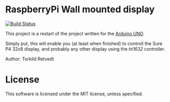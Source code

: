 RaspberryPi Wall mounted display
================================

[![Build Status](https://travis-ci.org/torkildr/raspberry-display.svg?branch=master)](https://travis-ci.org/torkildr/raspberry-display)

This project is a restart of the project written for the [Arduino UNO](https://github.com/torkildr/display)

Simply put, this will enable you (at least when finished) to controll the Sure P4 32x8 display,
and probably any other display using the *ht1632* controller.

Author: Torkild Retvedt

License
=======

This software is licensed under the MIT license, unless specified.

